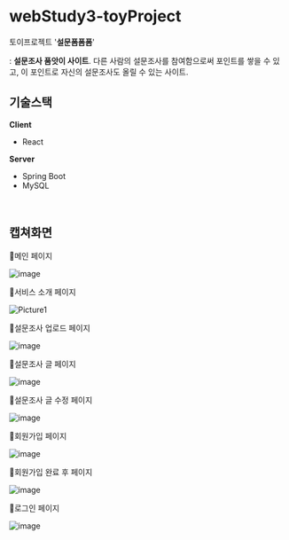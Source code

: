 # webStudy3-toyProject
토이프로젝트 '**설문폼폼폼**'

: **설문조사 품앗이 사이트**. 다른 사람의 설문조사를 참여함으로써 포인트를 쌓을 수 있고, 이 포인트로 자신의 설문조사도 올릴 수 있는 사이트. 

## 기술스택
**Client**
- React

**Server**
- Spring Boot
- MySQL
<br/>

## 캡쳐화면 
💙메인 페이지 

![image](https://user-images.githubusercontent.com/53217988/103167042-153dbc00-486b-11eb-9d1f-2d5ad7538356.png)

💙서비스 소개 페이지

![Picture1](https://user-images.githubusercontent.com/53217988/103167008-d0b22080-486a-11eb-81f5-e461a409cc57.png)

💙설문조사 업로드 페이지 

![image](https://user-images.githubusercontent.com/53217988/103167024-f8a18400-486a-11eb-9120-d04f8ecc065f.png)

💙설문조사 글 페이지 

![image](https://user-images.githubusercontent.com/53217988/103167035-0a832700-486b-11eb-8a07-9b24e95e9bc0.png)

💙설문조사 글 수정 페이지 

![image](https://user-images.githubusercontent.com/53217988/103167047-28e92280-486b-11eb-888a-a50f9f549d59.png)

💙회원가입 페이지 

![image](https://user-images.githubusercontent.com/53217988/103167052-36061180-486b-11eb-9665-1e39ce2d7078.png)

💙회원가입 완료 후  페이지 

![image](https://user-images.githubusercontent.com/53217988/103167059-3e5e4c80-486b-11eb-9e50-2d4db906d836.png)

💙로그인 페이지 

![image](https://user-images.githubusercontent.com/53217988/103167062-461df100-486b-11eb-83b9-e6d6425b689c.png)
